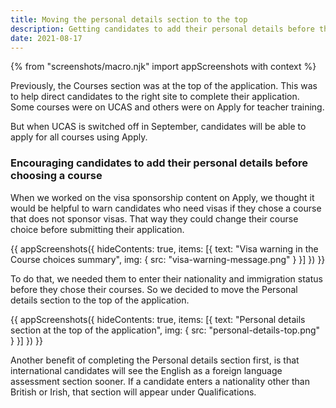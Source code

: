 ```yaml
---
title: Moving the personal details section to the top
description: Getting candidates to add their personal details before they choose courses.
date: 2021-08-17
---
```


{% from "screenshots/macro.njk" import appScreenshots with context %}


Previously, the Courses section was at the top of the application. This was to help direct candidates to the right site to complete their application. Some courses were on UCAS and others were on Apply for teacher training.

But when UCAS is switched off in September, candidates will be able to apply for all courses using Apply.

### Encouraging candidates to add their personal details before choosing a course

When we worked on the visa sponsorship content on Apply, we thought it would be helpful to warn candidates who need visas if they chose a course that does not sponsor visas. That way they could change their course choice before submitting their application.

{{ appScreenshots({
  hideContents: true,
  items: [{
    text: "Visa warning in the Course choices summary",
    img: {
      src: "visa-warning-message.png"
    }
  }]
}) }}

To do that, we needed them to enter their nationality and immigration status before they chose their courses. So we decided to move the Personal details section to the top of the application.

{{ appScreenshots({
  hideContents: true,
  items: [{
    text: "Personal details section at the top of the application",
    img: {
      src: "personal-details-top.png"
    }
  }]
}) }}

Another benefit of completing the Personal details section first, is that international candidates will see the English as a foreign language assessment section sooner. If a candidate enters a nationality other than British or Irish, that section will appear under Qualifications.
